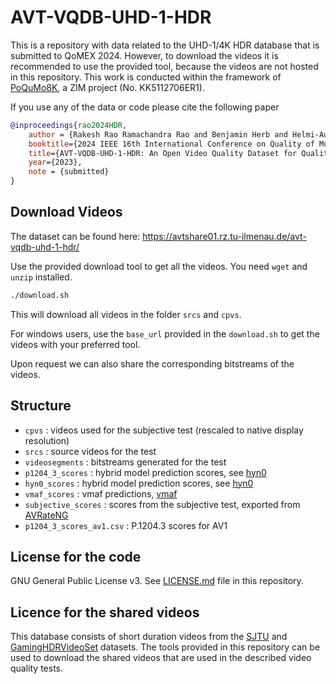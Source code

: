 # AVT-VQDB-UHD-1-HDR
This is a repository with data related to the UHD-1/4K HDR database that is submitted to QoMEX 2024.
However, to download the videos it is recommended to use the provided tool, because the videos are not hosted in this repository.
This work is conducted within the framework of [PoQuMo8K](https://www.tu-ilmenau.de/en/mt-avt/research/projects/project-poqumo8k), a ZIM project (No. KK5112706ER1).


If you use any of the data or code please cite the following paper

```bibtex
@inproceedings{rao2024HDR,
    author = {Rakesh Rao Ramachandra Rao and Benjamin Herb and Helmi-Aurora Takala and Mohamed Tarek Mohamed Ahmed and Alexander Raake},
    booktitle={2024 IEEE 16th International Conference on Quality of Multimedia Experience (QoMEX)}, 
    title={AVT-VQDB-UHD-1-HDR: An Open Video Quality Dataset for Quality Assessment of UHD-1 HDR Videos}, 
    year={2023},
    note = {submitted}
}
```

## Download Videos
The dataset can be found here: https://avtshare01.rz.tu-ilmenau.de/avt-vqdb-uhd-1-hdr/

Use the provided download tool to get all the videos. 
You need `wget` and `unzip` installed.

```bash
./download.sh
```
This will download all videos in the folder `srcs` and `cpvs`.

For windows users, use the `base_url` provided in the `download.sh` to get the videos with your preferred tool.

Upon request we can also share the corresponding bitstreams of the videos.

## Structure

* `cpvs` : videos used for the subjective test (rescaled to native display resolution)
* `srcs` : source videos for the test
* `videosegments` : bitstreams generated for the test
* `p1204_3_scores` : hybrid model prediction scores, see [hyn0](https://github.com/Telecommunication-Telemedia-Assessment/bitstream_mode3_p1204_3)
* `hyn0_scores` : hybrid model prediction scores, see [hyn0](https://github.com/Telecommunication-Telemedia-Assessment/p1204_3_extensions)
* `vmaf_scores` : vmaf predictions, [vmaf](https://github.com/Netflix/vmaf)
* `subjective_scores` : scores from the subjective test, exported from [AVRateNG](https://github.com/Telecommunication-Telemedia-Assessment/avrateNG)
* `p1204_3_scores_av1.csv` : P.1204.3 scores for AV1


## License for the code
GNU General Public License v3. See [LICENSE.md](LICENSE.md) file in this repository.

## Licence for the shared videos
This database consists of short duration videos from the [SJTU](https://medialab.sjtu.edu.cn/post/sjtu-hdr-video-sequences/) and [GamingHDRVideoSet](https://github.com/NabajeetBarman/GamingHDRVideoSET) datasets.
The tools provided in this repository can be used to download the shared videos that are used in the described video quality tests.